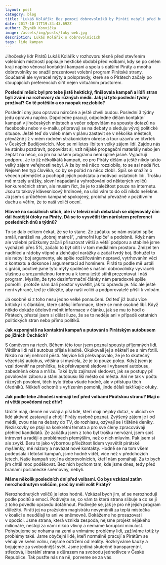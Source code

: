 ```yaml
---
layout: post
category: blog
title: 'Lukáš Kolářík: Bez pomoci dobrovolníků by Piráti nebyli před branami sněmovny'
date: 2017-10-17T19:34:43.692Z
author: Zbyněk Konvička
image: /assets/img/posts/luky web.jpg
description: Lukáš Kolářík o dobrovolnících
tags: lide kampan
---
```

Jihočeský lídr Pirátů Lukáš Kolářík v rozhovoru
těsně před otevřením volebních místností popisuje hektické období před volbami,
kdy se po celém kraji naplno věnoval kontaktní kampani a spolu s dalšími
Piráty a mnoha dobrovolníky se snažil prezentovat volební program Pirátské
strany. Současně ale vyvracel mýty a polopravdy, které se o Pirátech začaly po
stoupajících preferencích šířit nejen virtuálním prostorem.

**Poslední
měsíc byl pro tebe jistě hektický, finišovala kampaň a lídři stran byli zváni
na rozhovory do různých médií. Jak jsi tyto poslední týdny prožíval? Co tě
potěšilo a co naopak rozzlobilo?**

Poslední
dny jsou opravdu náročné a ještě chvíli budou. Poslední 3 týdny jedu opravdu
naplno. Dopoledne pracuji, odpoledne dělám kontaktní kampaň v jihočeských
městech a večer odpovídám na spousty dotazů na facebooku nebo v e-mailu,
připravuji se na debaty a sleduju vývoj politické situace. Ještě teď do voleb
mám v plánu zastavit se v několika městech, převážně již v mém
rodném strakonickém okrese a tour uzavřu ve čtvrtek v Českých Budějovicích.
Moc se mi letos líbí ten velký zájem lidí. Zajdou nás ke stánku pozdravit,
popovídat si, vzít nějaké propagační materiály nebo jen zeptat na něco, co jim
na našem programu není úplně jasné. Vyjadřují podporu. Je to již několikátá
kampaň, co pro Piráty dělám a ještě nikdy takto velký zájem veřejnosti nebyl. A
že by mě něco rozzlobilo, to se asi nedá říct. Nejsem ten typ člověka, co by se
pořád na něco zlobil. Spíš se snažím o věcech přemýšlet a pochopit jejich
podstatu a motivaci ostatních lidí. Trošku mě mrzely urážky, slovní napadání a
vyhrožování od některých voličů konkurenčních stran, ale musím říct, že je to
záležitost pouze na internetu. Jsou to takový klávesnicový hrdinové, na ulici
vám to do očí nikdo neřekne. Já jsem s průběhem kampaně spokojený, probíhá
převážně v pozitivním duchu a věřím, že to naši voliči ocení.

**Hlavně
na sociálních sítích, ale i v televizních debatách se objevovaly čím dál
častější útoky na Piráty. Dá se to vysvětlit tím nárůstem preferencí posledních
dnů a týdnů?**

To
se dalo celkem čekat, že se to stane. Ze začátku se nám ostatní spíše smáli,
naráželi na „dobrej matroš“, „námořní lupiče“ a podobně. Když nám ale volební
průzkumy začali přisuzovat větší a větší podporu a stabilně jsme vycházeli přes
5%, začalo to být cítit i v tom mediálním prostoru. Zmizel ten nadhled a
rádoby vtipné a zlehčující narážky a začal tvrdý boj. Bohužel to ale nebyl boj
argumenty, ale spíše rozšiřováním nepravd, vytrhováním věcí z kontextu a
dokonce i argumentací ad hominem. Piráti to podle mě ustáli s grácií,
poctivě jsme tyto mýty společně s našimi dobrovolníky vyvraceli slušnou a
srozumitelnou formou a k tomu ještě stihli prezentovat i náš program.
Myslím, že tyto dezinformační články nám paradoxně spíše pomohli, protože nám
dali prostor vysvětlit, jak to opravdu je. Nic ale ještě není vyhrané, teď je
důležité, aby naši voliči a podporovatelé přišli k volbám.

Já osobně si z toho nesu jedno velké ponaučení.
Od teď již budu více kritický i k článkům, které sdělují informace, které
se mně osobně líbí. Když někdo dokáže účelově měnit informace v článku,
jak se mu to hodí o Pirátech, přestal jsem si dělat iluze, že se to neděje ani
v případě ostatních politických stran nebo přímo politiků.

**Jak
vzpomínáš na kontaktní kampaň a putování s Pirátským autobusem po jižních
Čechách?**

S úsměvem
na rtech. Během této tour jsem poznal spousty příjemných lidí. Většina lidí náš
autobus přijala kladně. Okukovali jej a někteří se s ním fotili. Nikdo na
něj nehrozil pěstí. Nejvíce lidi překvapovalo, že je to skutečný vězeňský
autobus, většina si myslela, že je to pouze polep. Když jsem je vzal dovnitř na
prohlídku, tak překvapeně sledovali vybavení autobusu, zabedněná okna a mříže.
Také bylo zajímavé sledovat, jak se postupy při povolování záboru a stání
autobusu liší město od města. Ani ne tak v počtu různých povolení, těch
bylo třeba všude hodně, ale v přístupu těch úředníků. Někteří ochotně
s vyřízením pomohli, jinde dělali takříkajíc ofuky.

**Jak
podle tebe Jihočeši vnímají teď před volbami Pirátskou stranu? Mají o ní větší
povědomí než dřív?**

Určitě
mají, denně mi volají a píší lidé, kteří mají nějaký dotaz, v ulicích se
lidé aktivně zastavují a chtějí Piráty osobně poznat. Zvýšený zájem je i od
médií, zvou nás na debaty do TV, do rozhlasu, ozývají se i tištěné deníky. Neziskovky
se ptají na konkrétní témata a pro své členy zpracovávají přehled kandidátů. Ze
začátku jsem z toho byl trošku nervózní, jsem spíš introvert a raději o
problémech přemýšlím, než o nich mluvím. Pak jsem si ale zvykl. Beru to jako
výbornou příležitost lidem vysvětlit pirátské myšlenky, mé názory a navázat
nové kontakty. Hodně se na tom všem podepsala i letošní kampaň, jsme hodně
vidět, více než v předchozích letech. Naše kampaň stojí na dobrovolnících,
kteří nám pomáhají. Za to bych jim chtěl moc poděkovat. Bez nich bychom tam,
kde jsme dnes, tedy před branami poslanecké sněmovny, nebyli.

**Máme
několik posledních dní před volbami. Co bys vzkázal zatím nerozhodnutým
voličům, proč by měli volit Piráty?**

Nerozhodnutých
voličů je letos hodně. Vzkázal bych jim, ať se nerozhodují podle pocitů a
emocí. Podívejte se, co vám ta která strana slibuje a co se jí z toho
povedlo opravdu dotáhnout. Podívejte se, jak je pro ně jejich program důležitý.
Piráti jej na pražském magistrátu nevyměnili za teplá místečka v koalici a
neudělají to ani ve sněmovně. Dokážeme ho prosazovat i v opozici. Jsme
strana, která vznikla zespoda, nejsme projekt nějakého milionáře, nestojí za
námi nikdo vlivný a nemáme korupční minulost. Pohybujeme se nohama na zemi a
vnímáme problémy lidí, zažíváme totiž ty problémy také. Jsme obyčejní lidé,
kteří normálně pracují a Pirátům se věnují ve svém volnu, nejsme odtržení od
reality. Rozkrýváme kauzy a bojujeme za svobodnější svět. Jsme jediná skutečně
transparentní, středová, liberální strana s důrazem na svobodu jednotlivce
v České Republice. Tak pusťte nás na ně, porveme se za vás.

